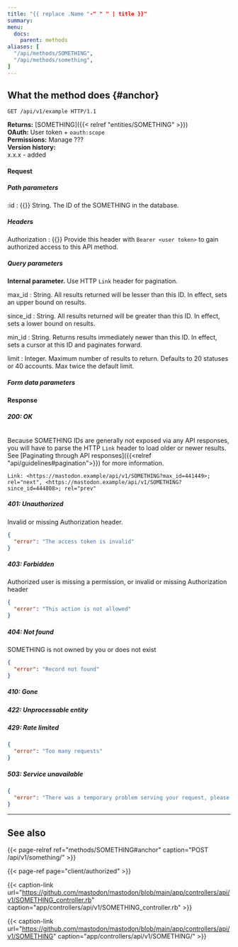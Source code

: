 ```yaml
---
title: "{{ replace .Name "-" " " | title }}"
summary: 
menu:
  docs:
    parent: methods
aliases: [
  "/api/methods/SOMETHING",
  "/api/methods/something",
]
---
```


## What the method does {#anchor}

```http
GET /api/v1/example HTTP/1.1
```

**Returns:** [SOMETHING]({{< relref "entities/SOMETHING" >}})\
**OAuth:** User token + `oauth:scope`\
**Permissions:** Manage ???\
**Version history:**\
x.x.x - added

#### Request

##### Path parameters

:id
: {{<required>}} String. The ID of the SOMETHING in the database.

##### Headers

Authorization
: {{<required>}} Provide this header with `Bearer <user token>` to gain authorized access to this API method.

##### Query parameters

**Internal parameter.** Use HTTP `Link` header for pagination.

max_id
: String. All results returned will be lesser than this ID. In effect, sets an upper bound on results.

since_id
: String. All results returned will be greater than this ID. In effect, sets a lower bound on results.

min_id
: String. Returns results immediately newer than this ID. In effect, sets a cursor at this ID and paginates forward.

limit
: Integer. Maximum number of results to return. Defaults to 20 statuses or 40 accounts. Max twice the default limit.

##### Form data parameters

#### Response
##### 200: OK

```json
```

Because SOMETHING IDs are generally not exposed via any API responses, you will have to parse the HTTP `Link` header to load older or newer results. See [Paginating through API responses]({{<relref "api/guidelines#pagination">}}) for more information.

```http
Link: <https://mastodon.example/api/v1/SOMETHING?max_id=441449>; rel="next", <https://mastodon.example/api/v1/SOMETHING?since_id=444808>; rel="prev"
```

##### 401: Unauthorized

Invalid or missing Authorization header.

```json
{
  "error": "The access token is invalid"
}
```

##### 403: Forbidden

Authorized user is missing a permission, or invalid or missing Authorization header

```json
{
  "error": "This action is not allowed"
}
```

##### 404: Not found

SOMETHING is not owned by you or does not exist

```json
{
  "error": "Record not found"
}
```

##### 410: Gone

##### 422: Unprocessable entity

##### 429: Rate limited

```json
{
  "error": "Too many requests"
}
```

##### 503: Service unavailable

```json
{
  "error": "There was a temporary problem serving your request, please try again"
}
```

---

## See also

{{< page-relref ref="methods/SOMETHING#anchor" caption="POST /api/v1/something/" >}}

{{< page-ref page="client/authorized" >}}

{{< caption-link url="https://github.com/mastodon/mastodon/blob/main/app/controllers/api/v1/SOMETHING_controller.rb" caption="app/controllers/api/v1/SOMETHING_controller.rb" >}}

{{< caption-link url="https://github.com/mastodon/mastodon/blob/main/app/controllers/api/v1/SOMETHING" caption="app/controllers/api/v1/SOMETHING/" >}}